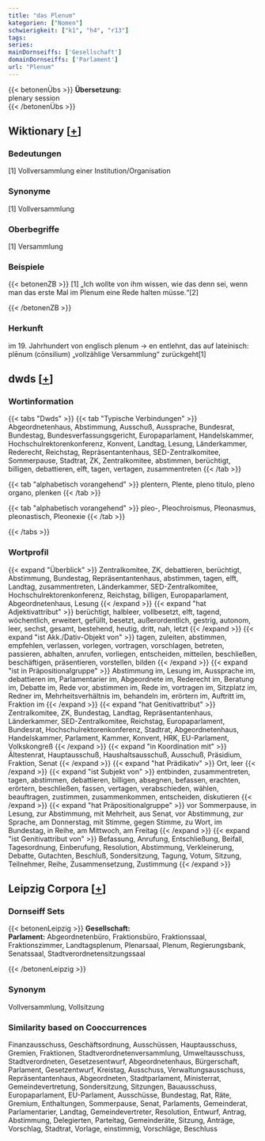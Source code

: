 ```yaml
---
title: "das Plenum"
kategorien: ["Nomen"]
schwierigkeit: ["k1", "h4", "r13"]
tags:
series:
mainDornseiffs: ['Gesellschaft']
domainDornseiffs: ['Parlament']
url: "Plenum"
---
```


{{< betonenÜbs >}}
**Übersetzung:**  
plenary session  
{{< /betonenÜbs >}}

## Wiktionary [[+](https://de.wiktionary.org/wiki/Plenum)]

### Bedeutungen
[1] Vollversammlung einer Institution/Organisation  

### Synonyme
[1] Vollversammlung  

### Oberbegriffe
[1] Versammlung  

### Beispiele
{{< betonenZB >}}
[1]  „Ich wollte von ihm wissen, wie das denn sei, wenn man das erste Mal im Plenum eine Rede halten müsse.“[2]  

{{< /betonenZB >}}
### Herkunft
im 19. Jahrhundert von englisch plenum → en entlehnt, das auf lateinisch: plēnum (cōnsilium)  „vollzählige Versammlung“ zurückgeht[1]  



## dwds [[+](https://www.dwds.de/wb/Plenum)]

### Wortinformation
{{< tabs "Dwds" >}}
{{< tab "Typische Verbindungen" >}}
Abgeordnetenhaus, Abstimmung, Ausschuß, Aussprache, Bundesrat, Bundestag, Bundesverfassungsgericht, Europaparlament, Handelskammer, Hochschulrektorenkonferenz, Konvent, Landtag, Lesung, Länderkammer, Rederecht, Reichstag, Repräsentantenhaus, SED-Zentralkomitee, Sommerpause, Stadtrat, ZK, Zentralkomitee, abstimmen, berüchtigt, billigen, debattieren, elft, tagen, vertagen, zusammentreten
{{< /tab >}}

{{< tab "alphabetisch vorangehend" >}}
plentern, Plente, pleno titulo, pleno organo, plenken
{{< /tab >}}

{{< tab "alphabetisch vorangehend" >}}
pleo-, Pleochroismus, Pleonasmus, pleonastisch, Pleonexie
{{< /tab >}}

{{< /tabs >}}

### Wortprofil
{{< expand "Überblick" >}} Zentralkomitee, ZK, debattieren, berüchtigt, Abstimmung, Bundestag, Repräsentantenhaus, abstimmen, tagen, elft, Landtag, zusammentreten, Länderkammer, SED-Zentralkomitee, Hochschulrektorenkonferenz, Reichstag, billigen, Europaparlament, Abgeordnetenhaus, Lesung {{< /expand >}}
{{< expand "hat Adjektivattribut" >}} berüchtigt, halbleer, vollbesetzt, elft, tagend, wöchentlich, erweitert, gefüllt, besetzt, außerordentlich, gestrig, autonom, leer, sechst, gesamt, bestehend, heutig, dritt, nah, letzt {{< /expand >}}
{{< expand "ist Akk./Dativ-Objekt von" >}} tagen, zuleiten, abstimmen, empfehlen, verlassen, vorlegen, vortragen, vorschlagen, betreten, passieren, abhalten, anrufen, vorliegen, entscheiden, mitteilen, beschließen, beschäftigen, präsentieren, vorstellen, bilden {{< /expand >}}
{{< expand "ist in Präpositionalgruppe" >}} Abstimmung im, Lesung im, Aussprache im, debattieren im, Parlamentarier im, Abgeordnete im, Rederecht im, Beratung im, Debatte im, Rede vor, abstimmen im, Rede im, vortragen im, Sitzplatz im, Redner im, Mehrheitsverhältnis im, behandeln im, erörtern im, Auftritt im, Fraktion im {{< /expand >}}
{{< expand "hat Genitivattribut" >}} Zentralkomitee, ZK, Bundestag, Landtag, Repräsentantenhaus, Länderkammer, SED-Zentralkomitee, Reichstag, Europaparlament, Bundesrat, Hochschulrektorenkonferenz, Stadtrat, Abgeordnetenhaus, Handelskammer, Parlament, Kammer, Konvent, HRK, EU-Parlament, Volkskongreß {{< /expand >}}
{{< expand "in Koordination mit" >}} Ältestenrat, Hauptausschuß, Haushaltsausschuß, Ausschuß, Präsidium, Fraktion, Senat {{< /expand >}}
{{< expand "hat Prädikativ" >}} Ort, leer {{< /expand >}}
{{< expand "ist Subjekt von" >}} entbinden, zusammentreten, tagen, abstimmen, debattieren, billigen, absegnen, befassen, erachten, erörtern, beschließen, fassen, vertagen, verabschieden, wählen, beauftragen, zustimmen, zusammenkommen, entscheiden, diskutieren {{< /expand >}}
{{< expand "hat Präpositionalgruppe" >}} vor Sommerpause, in Lesung, zur Abstimmung, mit Mehrheit, aus Senat, vor Abstimmung, zur Sprache, am Donnerstag, mit Stimme, gegen Stimme, zu Wort, im Bundestag, in Reihe, am Mittwoch, am Freitag {{< /expand >}}
{{< expand "ist Genitivattribut von" >}} Befassung, Anrufung, Entschließung, Beifall, Tagesordnung, Einberufung, Resolution, Abstimmung, Verkleinerung, Debatte, Gutachten, Beschluß, Sondersitzung, Tagung, Votum, Sitzung, Teilnehmer, Reihe, Zusammensetzung, Zustimmung {{< /expand >}}

## Leipzig Corpora [[+](https://corpora.uni-leipzig.de/en/res?word=Plenum&corpusId=deu_newscrawl-public_2018)]

### Dornseiff Sets
{{< betonenLeipzig >}}
**Gesellschaft:**  
**Parlament:** Abgeordnetenbüro, Fraktionsbüro, Fraktionssaal, Fraktionszimmer, Landtagsplenum, Plenarsaal, Plenum, Regierungsbank, Senatssaal, Stadtverordnetensitzungssaal  

{{< /betonenLeipzig >}}

### Synonym
Vollversammlung, Vollsitzung


### Similarity based on Cooccurrences
Finanzausschuss, Geschäftsordnung, Ausschüssen, Hauptausschuss, Gremien, Fraktionen, Stadtverordnetenversammlung, Umweltausschuss, Stadtverordneten, Gesetzesentwurf, Abgeordnetenhaus, Bürgerschaft, Parlament, Gesetzentwurf, Kreistag, Ausschuss, Verwaltungsausschuss, Repräsentantenhaus, Abgeordneten, Stadtparlament, Ministerrat, Gemeindevertretung, Sondersitzung, Sitzungen, Bauausschuss, Europaparlament, EU-Parlament, Ausschüsse, Bundestag, Rat, Räte, Gremium, Enthaltungen, Sommerpause, Senat, Parlaments, Gemeinderat, Parlamentarier, Landtag, Gemeindevertreter, Resolution, Entwurf, Antrag, Abstimmung, Delegierten, Parteitag, Gemeinderäte, Sitzung, Anträge, Vorschlag, Stadtrat, Vorlage, einstimmig, Vorschläge, Beschluss

